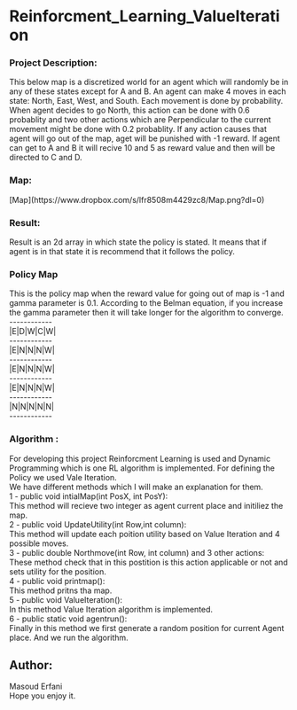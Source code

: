 # Reinforcment_Learning_ValueIteration

<h3> Project Description: </h3>
This below map is a discretized world for an agent which will randomly be in any of these states except for A and B.
An agent can make 4 moves in each state: North, East, West, and South. Each movement is done by probability.
When agent decides to go North, this action can be done with 0.6 probablity and two other actions which are Perpendicular to the
current movement might be done with 0.2 probablity. If any action causes that agent will go out of the map, aget will be punished with 
-1 reward. If agent can get to A and B it will recive 10 and 5 as reward value and then will be directed to C and D. </br>
<h3> Map:</h3>
[Map](https://www.dropbox.com/s/lfr8508m4429zc8/Map.png?dl=0) </br>
<h3> Result: </h3>
Result is an 2d array in which state the policy is stated. It means that if agent is in that state it is recommend that it follows the policy.
<h3> Policy Map </h3>
This is the policy map when the reward value for going out of map is -1 and gamma parameter is 0.1. 
According to the Belman equation, if you increase the gamma parameter then it will take longer for the algorithm to converge.</br>
------------</br>
|E|D|W|C|W|</br>
------------</br>
|E|N|N|N|W|</br>
------------</br>
|E|N|N|N|W|</br>
------------</br>
|E|N|N|N|W|</br>
------------</br>
|N|N|N|N|N|</br>
------------</br>
<h3> Algorithm : </h3>
For developing this project Reinforcment Learning is used and Dynamic Programming which is one RL algorithm is implemented.
For defining the Policy we used Vale Iteration. </br>
We have different methods which I will make an explanation for them. </br>
1 - public void intialMap(int PosX, int PosY): </br>
This method will recieve two integer as agent current place and initiliez the map. </br>
2 - public void  UpdateUtility(int Row,int column): </br>
This method will update each poition utility based on Value Iteration and 4 possible moves. </br>
3 - public double Northmove(int Row, int column) and 3 other actions: </br>
These method check that in this postition is this action applicable or not and sets utility for the position. </br>
4 - public void printmap(): </br>
This method pritns tha map. </br>
5 - public void ValueIteration(): </br>
In this method Value Iteration algorithm is implemented. </br>
6 - public static void agentrun(): </br>
Finally in this method we first generate a random position for current Agent place. And we run the algorithm. </br>

<h2> Author:</h2>
Masoud Erfani </br>
Hope you enjoy it.
